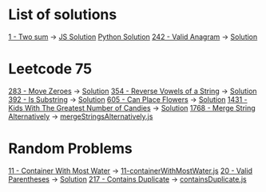 # List of solutions

[1 - Two sum](https://leetcode.com/problems/two-sum/description/) -> [JS Solution](1-twoSum.js) [Python Solution](1-twoSum.py)
[242 - Valid Anagram](https://leetcode.com/problems/valid-anagram/) -> [Solution](242-validAnagram.js)

# Leetcode 75

[283 - Move Zeroes](https://leetcode.com/problems/move-zeroes/) -> [Solution](283-moveZeroes.js)
[354 - Reverse Vowels of a String](https://leetcode.com/problems/reverse-vowels-of-a-string/) -> [Solution](354-reverseVowelsOfAString.js)
[392 - Is Substring](https://leetcode.com/problems/is-subsequence/description/) -> [Solution](392-isSubstring.js)
[605 - Can Place Flowers](https://leetcode.com/problems/can-place-flowers/description) -> [Solution](605.canPlaceFlowers.js)
[1431 - Kids With The Greatest Number of Candies](https://leetcode.com/problems/kids-with-the-greatest-number-of-candies/) -> [Solution](1431-kidsWiththeGreatestNumberofCandies.js)
[1768 - Merge String Alternatively](https://leetcode.com/problems/merge-strings-alternately/description) -> [mergeStringsAlternatively.js](1768-mergeStringsAlternatively.js)

# Random Problems

[11 - Container With Most Water](https://leetcode.com/problems/container-with-most-water/description/) -> [11-containerWithMostWater.js](11-containerWithMostWater.js)
[20 - Valid Parentheses](https://leetcode.com/problems/valid-parentheses/) -> [Solution](20-validParentheses.js)
[217 - Contains Duplicate](https://leetcode.com/problems/contains-duplicate/description/) -> [containsDuplicate.js](217-containsDuplicate.js)
